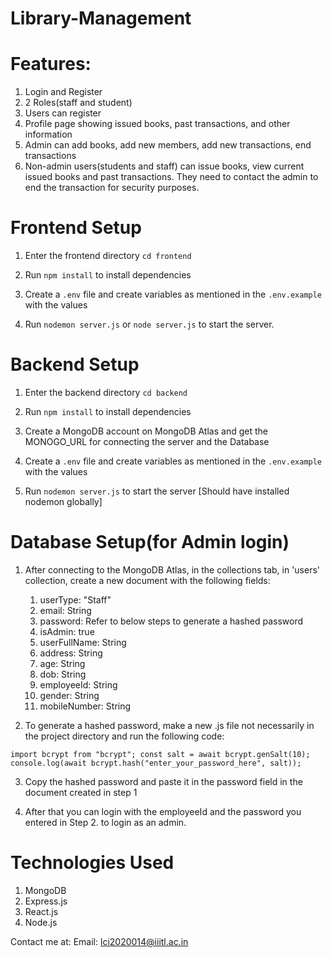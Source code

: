 # Library-Management

# Features:
1. Login and Register
2. 2 Roles(staff and student)
3. Users can register
4. Profile page showing issued books, past transactions, and other information
5. Admin can add books, add new members, add new transactions, end transactions
6. Non-admin users(students and staff) can issue books, view current issued books and
   past transactions. They need to contact the admin to end the transaction for security
   purposes.



# Frontend Setup 

1. Enter the frontend directory
   `cd frontend`

2. Run `npm install` to install dependencies

3. Create a `.env` file and create variables as mentioned in the `.env.example` with the values

4. Run `nodemon server.js` or `node server.js` to start the server.



# Backend Setup

1. Enter the backend directory
    `cd backend`

2. Run `npm install` to install dependencies

3. Create a MongoDB account on MongoDB Atlas and get the MONOGO_URL for connecting the server and the Database

4. Create a `.env` file and create variables as mentioned in the `.env.example` with the values

5. Run `nodemon server.js` to start the server [Should have installed nodemon globally]



# Database Setup(for Admin login)

1. After connecting to the MongoDB Atlas, in the collections tab, in 'users' collection, create a new document with the following fields:
    1. userType: "Staff"
    2. email: String
    3. password: Refer to below steps to generate a hashed password
    4. isAdmin: true
    5. userFullName: String
    6. address: String
    7. age: String
    8. dob: String
    9. employeeId: String
   10. gender: String
   11. mobileNumber: String

2. To generate a hashed password, make a new .js file not necessarily in the project directory and run the following code:

`import bcrypt from "bcrypt";
const salt = await bcrypt.genSalt(10);
console.log(await bcrypt.hash("enter_your_password_here", salt));`

3. Copy the hashed password and paste it in the password field in the document created in step 1

4. After that  you can login with the employeeId and the password you entered in Step 2. to login as an admin.


# Technologies Used

1. MongoDB
2. Express.js
3. React.js
4. Node.js

Contact me at:
Email: lci2020014@iiitl.ac.in

